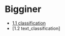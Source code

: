 # Bigginer
+ [1.1 classification](https://github.com/alinemati45/Google-Tensorflow-project-all-in-one/blob/main/1.1%20classification.ipynb)
+ [1.2 text_classification]
